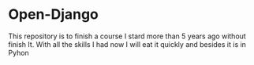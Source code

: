 # Open-Django
This repository is to finish a course I stard more than 5 years ago without finish It. With all the skills I had now I will eat it quickly and besides it is in Pyhon
